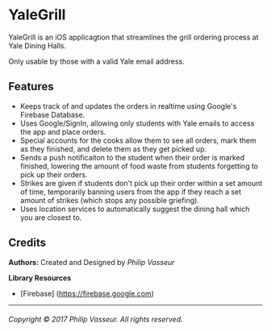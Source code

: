 # YaleGrill

YaleGrill is an iOS applicagtion that streamlines the grill ordering process at Yale Dining Halls.

Only usable by those with a valid Yale email address.

## Features

* Keeps track of and updates the orders in realtime using Google's Firebase Database.
* Uses Google/SignIn, allowing only students with Yale emails to access the app and place orders.
* Special accounts for the cooks allow them to see all orders, mark them as they finished, and delete them as they get picked up.
* Sends a push notificaiton to the student when their order is marked finished, lowering the amount of food waste from students forgetting to pick up their orders.
* Strikes are given if students don't pick up their order within a set amount of time, temporarily banning users from the app if they reach a set amount of strikes (which stops any possible griefing).
* Uses location services to automatically suggest the dining hall which you are closest to.


## Credits

**Authors:** Created and Designed by *Philip Vasseur*

**Library Resources**
* [Firebase] (https://firebase.google.com)

---

###### Copyright © 2017 Philip Vasseur. All rights reserved.
